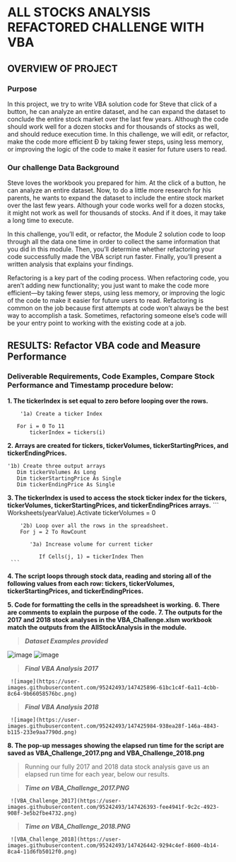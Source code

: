 # ALL STOCKS ANALYSIS REFACTORED CHALLENGE WITH VBA

## OVERVIEW OF PROJECT
### Purpose

In this project, we try to write VBA solution code for Steve that click of a button, he can analyze an entire dataset, and he can expand the dataset to conclude the entire stock market over the last few years. Although the code should work well for a dozen stocks and for thousands of stocks as well, and should reduce execution time. In this challenge, we will edit, or refactor, make the code more efficient Ð by taking fewer steps, using less memory, or improving the logic of the code to make it easier for future users to read.

### Our challenge Data Background
Steve loves the workbook you prepared for him. At the click of a button, he can analyze an entire dataset. Now, to do a little more research for his parents, he wants to expand the dataset to include the entire stock market over the last few years. Although your code works well for a dozen stocks, it might not work as well for thousands of stocks. And if it does, it may take a long time to execute.

In this challenge, you’ll edit, or refactor, the Module 2 solution code to loop through all the data one time in order to collect the same information that you did in this module. Then, you’ll determine whether refactoring your code successfully made the VBA script run faster. Finally, you’ll present a written analysis that explains your findings.

Refactoring is a key part of the coding process. When refactoring code, you aren’t adding new functionality; you just want to make the code more efficient—by taking fewer steps, using less memory, or improving the logic of the code to make it easier for future users to read. Refactoring is common on the job because first attempts at code won’t always be the best way to accomplish a task. Sometimes, refactoring someone else’s code will be your entry point to working with the existing code at a job.
## RESULTS: Refactor VBA code and Measure Performance
### Deliverable Requirements, Code Examples, Compare Stock Performance and Timestamp procedure below:
**1. The tickerIndex is set equal to zero before looping over the rows.**
 ```
     '1a) Create a ticker Index
     
    For i = 0 To 11
        tickerIndex = tickers(i)
```  
**2. Arrays are created for tickers, tickerVolumes, tickerStartingPrices, and tickerEndingPrices.**
 ```
 '1b) Create three output arrays
    Dim tickerVolumes As Long
    Dim tickerStartingPrice As Single
    Dim tickerEndingPrice As Single
 ```   
**3. The tickerIndex is used to access the stock ticker index for the tickers, tickerVolumes, tickerStartingPrices, and tickerEndingPrices arrays.**
    ``` 
    Worksheets(yearValue).Activate
    tickerVolumes = 0
        
        '2b) Loop over all the rows in the spreadsheet.
        For j = 2 To RowCount
    
           '3a) Increase volume for current ticker
            
              If Cells(j, 1) = tickerIndex Then
     ``` 
**4. The script loops through stock data, reading and storing all of the following values from each row: tickers, tickerVolumes, tickerStartingPrices, and tickerEndingPrices.**
 
**5. Code for formatting the cells in the spreadsheet is working.**
**6. There are comments to explain the purpose of the code.**
**7. The outputs for the 2017 and 2018 stock analyses in the VBA_Challenge.xlsm workbook match the outputs from the AllStockAnalysis in the module.**

   >***Dataset Examples provided***
   
   ![image](https://user-images.githubusercontent.com/95242493/147422564-cafccfcc-e811-472e-8ef6-cdbada852540.png)
   ![image](https://user-images.githubusercontent.com/95242493/147422727-8941b3d3-cc6c-432e-ac3c-6f77004d5b25.png) 
   
   
   >***Final VBA Analysis 2017***
   
     ![image](https://user-images.githubusercontent.com/95242493/147425896-61bc1c4f-6a11-4cbb-8c64-9b66058576bc.png)

   >***Final VBA Analysis 2018***
		
     ![image](https://user-images.githubusercontent.com/95242493/147425984-938ea28f-146a-4843-b115-233e9aa7790d.png)
     
**8. The pop-up messages showing the elapsed run time for the script are saved as VBA_Challenge_2017.png and VBA_Challenge_2018.png**
   > Running our fully 2017 and 2018 data stock analysis gave us an elapsed run time for each year, below our results.
   
   > ***Time on VBA_Challenge_2017.PNG***
   
     ![VBA_Challenge_2017](https://user-images.githubusercontent.com/95242493/147426393-fee4941f-9c2c-4923-908f-3e5b2fbe4732.png)
   
   
   > ***Time on VBA_Challenge_2018.PNG***
   
     ![VBA_Challenge_2018](https://user-images.githubusercontent.com/95242493/147426442-9294c4ef-8600-4b14-8ca4-11d6fb5012f0.png)
  
     
     
     
